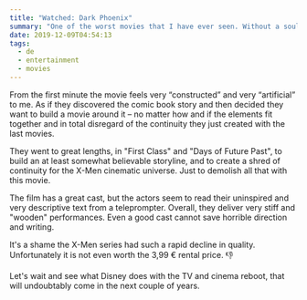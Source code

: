 ```yaml
---
title: "Watched: Dark Phoenix"
summary: "One of the worst movies that I have ever seen. Without a soul, without substance. Just great actors without a good script and CGI bombast."
date: 2019-12-09T04:54:13
tags:
  - de
  - entertainment
  - movies
---
```


From the first minute the movie feels very “constructed” and very “artificial” to me. As if they discovered the comic book story and then decided they want to build a movie around it – no matter how and if the elements fit together and in total disregard of the continuity they just created with the last movies.

They went to great lengths, in "First Class" and "Days of Future Past", to build an at least somewhat believable storyline, and to create a shred of continuity for the X-Men cinematic universe. Just to demolish all that with this movie.

The film has a great cast, but the actors seem to read their uninspired and very descriptive text from a teleprompter. Overall, they deliver very stiff and "wooden" performances. Even a good cast cannot save horrible direction and writing.

It's a shame the X-Men series had such a rapid decline in quality. Unfortunately it is not even worth the 3,99 € rental price. 👎

Let's wait and see what Disney does with the TV and cinema reboot, that will undoubtably come in the next couple of years.
